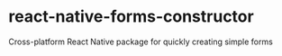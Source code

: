# react-native-forms-constructor
Cross-platform React Native package for quickly creating simple forms
